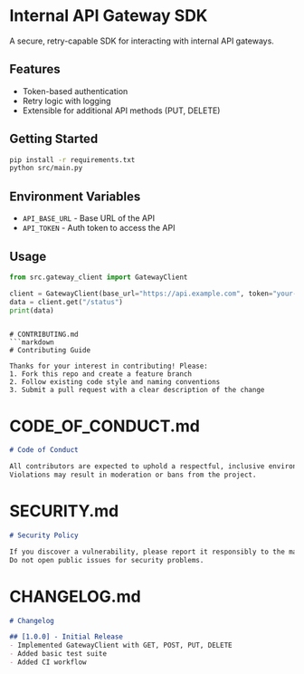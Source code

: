 # Internal API Gateway SDK

A secure, retry-capable SDK for interacting with internal API gateways.

## Features
- Token-based authentication
- Retry logic with logging
- Extensible for additional API methods (PUT, DELETE)

## Getting Started
```bash
pip install -r requirements.txt
python src/main.py
```

## Environment Variables
- `API_BASE_URL` - Base URL of the API
- `API_TOKEN` - Auth token to access the API

## Usage
```python
from src.gateway_client import GatewayClient

client = GatewayClient(base_url="https://api.example.com", token="your-token")
data = client.get("/status")
print(data)
```
```

# CONTRIBUTING.md
```markdown
# Contributing Guide

Thanks for your interest in contributing! Please:
1. Fork this repo and create a feature branch
2. Follow existing code style and naming conventions
3. Submit a pull request with a clear description of the change
```

# CODE_OF_CONDUCT.md
```markdown
# Code of Conduct

All contributors are expected to uphold a respectful, inclusive environment.
Violations may result in moderation or bans from the project.
```

# SECURITY.md
```markdown
# Security Policy

If you discover a vulnerability, please report it responsibly to the maintainers.
Do not open public issues for security problems.
```

# CHANGELOG.md
```markdown
# Changelog

## [1.0.0] - Initial Release
- Implemented GatewayClient with GET, POST, PUT, DELETE
- Added basic test suite
- Added CI workflow